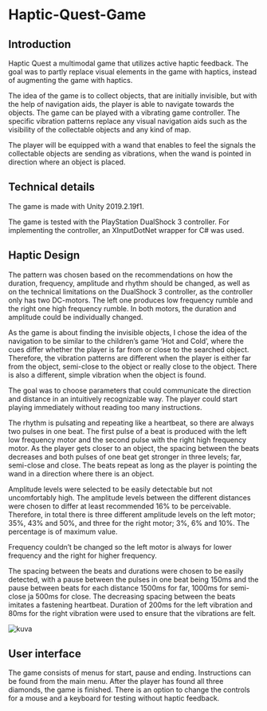# Haptic-Quest-Game

## Introduction
Haptic Quest a multimodal game that utilizes active haptic feedback. The goal was to partly replace visual elements in the game with haptics, instead of augmenting the game with haptics.

The idea of the game is to collect objects, that are initially invisible, but with the help of navigation aids, the player is able to navigate towards the objects. The game can be played with a vibrating game controller. The specific vibration patterns replace any visual navigation aids such as the visibility of the collectable objects and any kind of map.

The player will be equipped with a wand that enables to feel the signals the collectable objects are sending as vibrations, when the wand is pointed in direction where an object is placed.

## Technical details
The game is made with Unity 2019.2.19f1.

The game is tested with the PlayStation DualShock 3 controller. For implementing the controller, an XInputDotNet wrapper for C# was used.

## Haptic Design
The pattern was chosen based on the recommendations on how the duration, frequency, amplitude and rhythm should be changed, as well as on the technical limitations on the DualShock 3 controller, as the controller only has two DC-motors. The left one produces low frequency rumble and the right one high frequency rumble. In both motors, the duration and amplitude could be individually changed. 

As the game is about finding the invisible objects, I chose the idea of the navigation to be similar to the children’s game ‘Hot and Cold’, where the cues differ whether the player is far from or close to the searched object. Therefore, the vibration patterns are different when the player is either far from the object, semi-close to the object or really close to the object. There is also a different, simple vibration when the object is found.

The goal was to choose parameters that could communicate the direction and distance in an intuitively recognizable way. The player could start playing immediately without reading too many instructions.

The rhythm is pulsating and repeating like a heartbeat, so there are always two pulses in one beat. The first pulse of a beat is produced with the left low frequency motor and the second pulse with the right high frequency motor. As the player gets closer to an object, the spacing between the beats decreases and both pulses of one beat get stronger in three levels; far, semi-close and close. The beats repeat as long as the player is pointing the wand in a direction where there is an object.

Amplitude levels were selected to be easily detectable but not uncomfortably high. The amplitude levels between the different distances were chosen to differ at least recommended 16% to be perceivable. Therefore, in total there is three different amplitude levels on the left motor; 35%, 43% and 50%, and three for the right motor; 3%, 6% and 10%. The percentage is of maximum value. 

Frequency couldn’t be changed so the left motor is always for lower frequency and the right for higher frequency.

The spacing between the beats and durations were chosen to be easily detected, with a pause between the pulses in one beat being 150ms and the pause between beats for each distance 1500ms for far, 1000ms for semi-close ja 500ms for close. The decreasing spacing between the beats imitates a fastening heartbeat. Duration of 200ms for the left vibration and 80ms for the right vibration were used to ensure that the vibrations are felt.
 
![kuva](https://user-images.githubusercontent.com/26521643/116871849-96440000-ac1d-11eb-8f0a-ca9a26811bbd.png)

## User interface
The game consists of menus for start, pause and ending. Instructions can be found from the main menu. After the player has found all three diamonds, the game is finished. There is an option to change the controls for a mouse and a keyboard for testing without haptic feedback.

